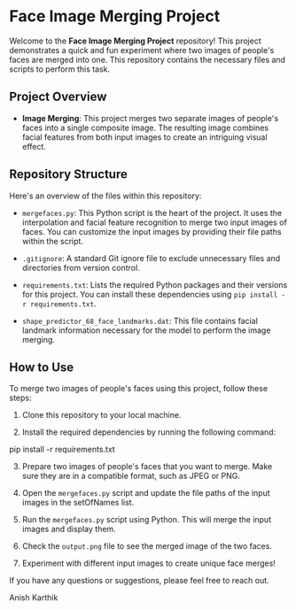# Face Image Merging Project

Welcome to the **Face Image Merging Project** repository! This project demonstrates a quick and fun experiment where two images of people's faces are merged into one. This repository contains the necessary files and scripts to perform this task.

## Project Overview

- **Image Merging**: This project merges two separate images of people's faces into a single composite image. The resulting image combines facial features from both input images to create an intriguing visual effect.

## Repository Structure

Here's an overview of the files within this repository:

- `mergefaces.py`: This Python script is the heart of the project. It uses the interpolation and facial feature recognition to merge two input images of faces. You can customize the input images by providing their file paths within the script.

- `.gitignore`: A standard Git ignore file to exclude unnecessary files and directories from version control.

- `requirements.txt`: Lists the required Python packages and their versions for this project. You can install these dependencies using `pip install -r requirements.txt`.

- `shape_predictor_68_face_landmarks.dat`: This file contains facial landmark information necessary for the model to perform the image merging.

## How to Use

To merge two images of people's faces using this project, follow these steps:

1. Clone this repository to your local machine.

2. Install the required dependencies by running the following command:

pip install -r requirements.txt

3. Prepare two images of people's faces that you want to merge. Make sure they are in a compatible format, such as JPEG or PNG.

4. Open the `mergefaces.py` script and update the file paths of the input images in the setOfNames list.

5. Run the `mergefaces.py` script using Python. This will merge the input images and display them.

6. Check the `output.png` file to see the merged image of the two faces.

7. Experiment with different input images to create unique face merges!

If you have any questions or suggestions, please feel free to reach out.

Anish Karthik
